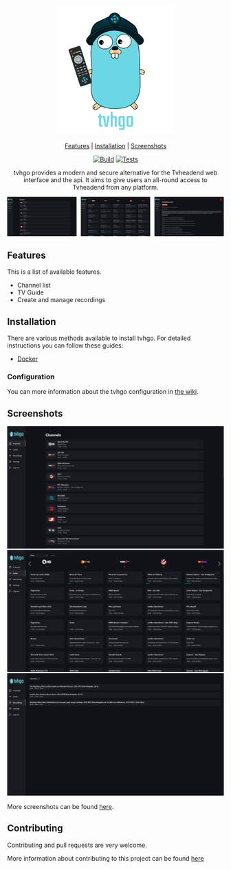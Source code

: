 <p align="center">
<img src="docs/images/tvhgo.png" alt="tvhgo" title="tvhgo" height="300px" />
</p>

<p align="center">
  <a href="#features">Features</a> | 
  <a href="#installation">Installation</a> |
  <a href="#screenshots">Screenshots</a>
</p>

<span align="center">

[![Build](https://github.com/davidborzek/tvhgo/actions/workflows/docker.yml/badge.svg)](https://github.com/davidborzek/tvhgo/actions/workflows/docker.yml)
[![Tests](https://github.com/davidborzek/tvhgo/actions/workflows/test.yml/badge.svg?branch=main&event=push)](https://github.com/davidborzek/tvhgo/actions/workflows/test.yml)

</span>

<p align="center">
  tvhgo provides a modern and secure alternative for the Tvheadend web interface and the api.
  It aims to give users an all-round access to Tvheadend from any platform.
</p>

![Overview](docs/screenshots/overview.png)

## Features

This is a list of available features.

- Channel list
- TV Guide
- Create and manage recordings

## Installation

There are various methods available to install tvhgo. For detailed instructions you can follow these guides:

- [Docker](https://github.com/davidborzek/tvhgo/wiki/Docker-Installation)

### Configuration

You can more information about the tvhgo configuration in [the wiki](https://github.com/davidborzek/tvhgo/wiki/Configuration).

## Screenshots

![Channels](docs/screenshots/channels.png)
![Guide](docs/screenshots/guide.png)
![Recordings](docs/screenshots/recordings.png)

More screenshots can be found [here](docs/screenshots/).

## Contributing

Contributing and pull requests are very welcome.

More information about contributing to this project can be found [here](CONTRIBUTING.md)
